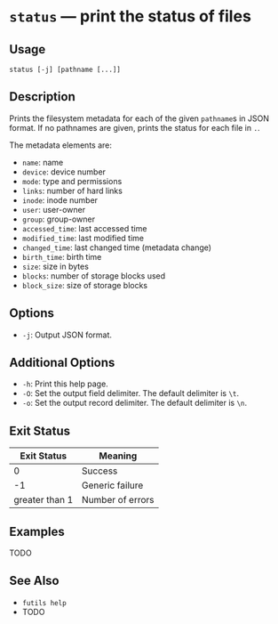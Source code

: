 # `status` — print the status of files

## Usage

```
status [-j] [pathname [...]]
```

## Description

Prints the filesystem metadata for each of the given `pathname`s in JSON format.
If no pathnames are given, prints the status for each file in `.`.

The metadata elements are:

* `name`: name
* `device`: device number
* `mode`: type and permissions
* `links`: number of hard links
* `inode`: inode number
* `user`: user-owner
* `group`: group-owner
* `accessed_time`: last accessed time
* `modified_time`: last modified time
* `changed_time`: last changed time (metadata change)
* `birth_time`: birth time
* `size`: size in bytes
* `blocks`: number of storage blocks used
* `block_size`: size of storage blocks

## Options

* `-j`: Output JSON format.

## Additional Options

* `-h`: Print this help page.
* `-O`: Set the output field delimiter. The default delimiter is `\t`.
* `-o`: Set the output record delimiter. The default delimiter is `\n`.

## Exit Status

| Exit Status    | Meaning            |
|----------------|--------------------|
|              0 | Success            |
|             -1 | Generic failure    |
| greater than 1 | Number of errors   |

## Examples

TODO

## See Also

* `futils help`
* TODO
